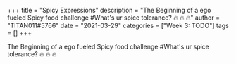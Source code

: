 +++
title = "Spicy Expressions"
description = "The Beginning of a ego fueled Spicy food challenge #What's ur spice tolerance? 🔥 🔥 🔥"
author = "TITAN011#5766"
date = "2021-03-29"
categories = ["Week 3: TODO"]
tags = []
+++

The Beginning of a ego fueled Spicy food challenge #What's ur spice tolerance? 🔥 🔥 🔥
